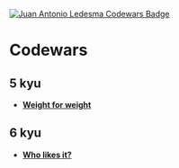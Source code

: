 [![Juan Antonio Ledesma Codewars Badge](https://www.codewars.com/users/juan-antonio-ledesma/badges/small)](https://www.codewars.com/users/juan-antonio-ledesma/)

# Codewars

## 5 kyu

- **[Weight for weight](./weight-for-weight/README.md)**

## 6 kyu

- **[Who likes it?](./who-likes-it/README.md)**
